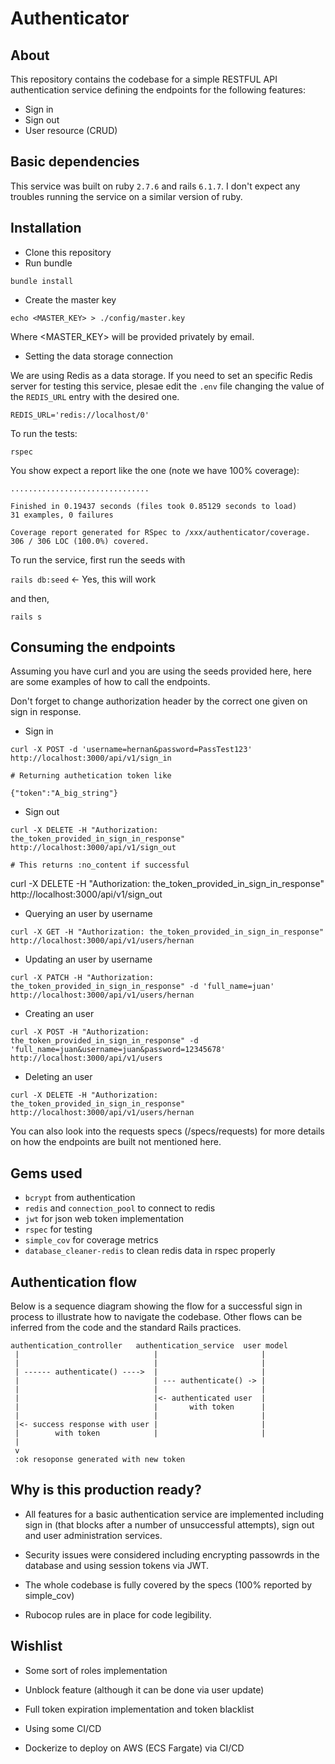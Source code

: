 # Authenticator

## About

This repository contains the codebase for a simple RESTFUL API authentication service defining
the endpoints for the following features:

- Sign in
- Sign out
- User resource (CRUD)

## Basic dependencies

This service was built on ruby `2.7.6` and rails `6.1.7`. I don't expect
any troubles running the service on a similar version of ruby.

## Installation

- Clone this repository
- Run bundle

```bundle install```

- Create the master key

```echo <MASTER_KEY> > ./config/master.key ```

Where <MASTER_KEY> will be provided privately by email.

- Setting the data storage connection

We are using Redis as a data storage. If you need to set an specific Redis
server for testing this service, plesae edit the `.env` file changing
the value of the `REDIS_URL` entry with the desired one.

```
REDIS_URL='redis://localhost/0'
```

To run the tests:

`rspec`

You show expect a report like the one (note we have 100% coverage):
```
...............................

Finished in 0.19437 seconds (files took 0.85129 seconds to load)
31 examples, 0 failures

Coverage report generated for RSpec to /xxx/authenticator/coverage. 306 / 306 LOC (100.0%) covered.
```

To run the service, first run the seeds with

`rails db:seed`  <- Yes, this will work

and then,

`rails s`

## Consuming the endpoints

Assuming you have curl and you are using the seeds provided here, 
here are some examples of how to call the endpoints.

Don't forget to change authorization header by the correct one given on
sign in response.

- Sign in

```
curl -X POST -d 'username=hernan&password=PassTest123' http://localhost:3000/api/v1/sign_in

# Returning authetication token like

{"token":"A_big_string"}
```

- Sign out

```
curl -X DELETE -H "Authorization: the_token_provided_in_sign_in_response" http://localhost:3000/api/v1/sign_out

# This returns :no_content if successful
```

curl -X DELETE -H "Authorization: the_token_provided_in_sign_in_response" http://localhost:3000/api/v1/sign_out

- Querying an user by username

```
curl -X GET -H "Authorization: the_token_provided_in_sign_in_response" http://localhost:3000/api/v1/users/hernan
```
- Updating an user by username

```
curl -X PATCH -H "Authorization: the_token_provided_in_sign_in_response" -d 'full_name=juan' http://localhost:3000/api/v1/users/hernan
```

- Creating an user

```
curl -X POST -H "Authorization: the_token_provided_in_sign_in_response" -d 'full_name=juan&username=juan&password=12345678' http://localhost:3000/api/v1/users
```
- Deleting an user

```
curl -X DELETE -H "Authorization: the_token_provided_in_sign_in_response" http://localhost:3000/api/v1/users/hernan
```

You can also look into the requests specs (/specs/requests) for more details on how
the endpoints are built not mentioned here.

## Gems used

- `bcrypt` from authentication
- `redis` and `connection_pool` to connect to redis  
- `jwt` for json web token implementation
- `rspec` for testing
- `simple_cov` for coverage metrics
- `database_cleaner-redis` to clean redis data in rspec properly

## Authentication flow

Below is a sequence diagram showing the flow for a 
successful sign in process to illustrate how to navigate
the codebase. Other flows can be inferred from the code and
the standard Rails practices.

```
authentication_controller   authentication_service  user model
 |                              |                       |
 |                              |                       |
 | ------ authenticate() ---->  |                       |
 |                              | --- authenticate() -> |
 |                              |                       | 
 |                              |<- authenticated user  |
 |                              |       with token      | 
 |                              |                       |
 |<- success response with user |                       |
 |        with token            |                       |
 |
 v
 :ok resoponse generated with new token
```


## Why is this production ready?

- All features for a basic authentication service are implemented including
  sign in (that blocks after a number of unsuccessful attempts), sign out and 
  user administration services.
  
- Security issues were considered including encrypting passowrds in the
database and using session tokens via JWT.

- The whole codebase is fully covered by the specs (100% reported by simple_cov)

- Rubocop rules are in place for code legibility.

## Wishlist

- Some sort of roles implementation

- Unblock feature (although it can be done via user update)

- Full token expiration implementation and token blacklist

- Using some CI/CD

- Dockerize to deploy on AWS (ECS Fargate) via CI/CD
